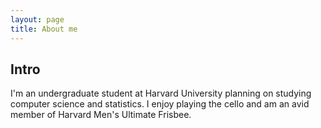 ```yaml
---
layout: page
title: About me
---
```


## Intro
I'm an undergraduate student at Harvard University planning on studying computer science and statistics.
I enjoy playing the cello and am an avid member of Harvard Men's Ultimate Frisbee.
